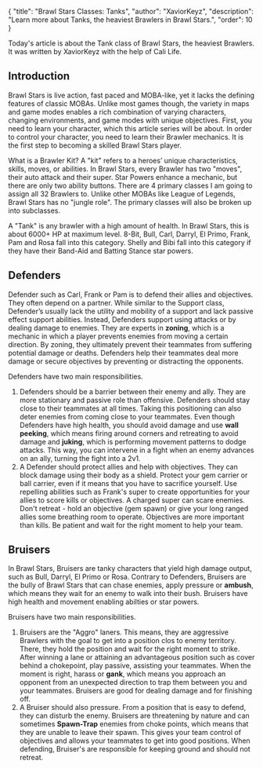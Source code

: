 { "title": "Brawl Stars Classes: Tanks", "author": "XaviorKeyz", "description": "Learn more about Tanks, the heaviest Brawlers in Brawl Stars.", "order": 10 }

Today's article is about the Tank class of Brawl Stars, the heaviest Brawlers. It was written by XaviorKeyz with the help of Cali Life.

Introduction
---

Brawl Stars is live action, fast paced and MOBA-like, yet it lacks the defining features of classic MOBAs. Unlike most games though, the variety in maps and game modes enables a rich combination of varying characters, changing environments, and game modes with unique objectives.
First, you need to learn your character, which this article series will be about. In order to control your character, you need to learn their Brawler mechanics. It is the first step to becoming a skilled Brawl Stars player.

What is a Brawler Kit? A "kit" refers to a heroes’ unique characteristics, skills, moves, or abilities. In Brawl Stars, every Brawler has two "moves", their auto attack and their super. Star Powers enhance a mechanic, but there are only two ability buttons.
There are 4 primary classes I am going to assign all 32 Brawlers to. Unlike other MOBAs like League of Legends, Brawl Stars has no "jungle role".
The primary classes will also be broken up into subclasses.

A "Tank" is any brawler with a high amount of health. In Brawl Stars, this is about 6000+ HP at maximum level. 8-Bit, Bull, Carl, Darryl, El Primo, Frank, Pam and Rosa fall into this category. Shelly and Bibi fall into this category if they have their Band-Aid and Batting Stance star powers.

Defenders
---

Defender such as Carl, Frank or Pam is to defend their allies and objectives. They often depend on a partner. While similar to the Support class, Defender’s usually lack the utility and mobility of a support and lack passive effect support abilities. Instead, Defenders support using attacks or by dealing damage to enemies. They are experts in **zoning**, which is a mechanic in which a player prevents enemies from moving a certain direction. By zoning, they ultimately prevent their teammates from suffering potential damage or deaths. Defenders help their teammates deal more damage or secure objectives by preventing or distracting the opponents.

Defenders have two main responsibilities.

1. Defenders should be a barrier between their enemy and ally. They are more stationary and passive role than offensive. Defenders should stay close to their teammates at all times. Taking this positioning can also deter enemies from coming close to your teammates. Even though Defenders have high health, you should avoid damage and use **wall peeking**, which means firing around corners and retreating to avoid damage and **juking**, which is performing movement patterns to dodge attacks. This way, you can intervene in a fight when an enemy advances on an ally, turning the fight into a 2v1.
2. A Defender should protect allies and help with objectives. They can block damage using their body as a shield. Protect your gem carrier or ball carrier, even if it means that you have to sacrifice yourself. Use repelling abilities such as Frank's super to create opportunities for your allies to score kills or objectives. A charged super can scare enemies. Don't retreat - hold an objective (gem spawn) or give your long ranged allies some breathing room to operate. Objectives are more important than kills. Be patient and wait for the right moment to help your team.

Bruisers
---

In Brawl Stars, Bruisers are tanky characters that yield high damage output, such as Bull, Darryl, El Primo or Rosa. Contrary to Defenders, Bruisers are the bully of Brawl Stars that can chase enemies, apply pressure or **ambush**, which means they wait for an enemy to walk into their bush. Bruisers have high health and movement enabling abilties or star powers.

Bruisers have two main responsibilities.

1. Bruisers are the "Aggro" laners. This means, they are aggressive Brawlers with the goal to get into a position clos to enemy territory. There, they hold the position and wait for the right moment to strike. After winning a lane or attaining an advantageous position such as cover behind a chokepoint, play passive, assisting your teammates. When the moment is right, harass or **gank**, which means you approach an opponent from an unexpected direction to trap them between you and your teammates. Bruisers are good for dealing damage and for finishing off.
2. A Bruiser should also pressure. From a position that is easy to defend, they can disturb the enemy. Bruisers are threatening by nature and can sometimes **Spawn-Trap** enemies from choke points, which means that they are unable to leave their spawn. This gives your team control of objectives and allows your teammates to get into good positions. When defending, Bruiser's are responsible for keeping ground and should not retreat.
